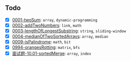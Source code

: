 ## Todo

- [x] [0001-twoSum](pkg/arrays/twoSum.go): `array`, `dynamic-programming`
- [x] [0002-addTwoNumbers](pkg/links/addTwoNumbers.go): `link`, `math`
- [x] [0003-lengthOfLongestSubstring](pkg/strings/lengthOfLongestSubstring.go): `string`, `sliding-window`
- [x] [0004-medianOfTwoSortedArrays](pkg/arrays/findMedian.go): `array`, `median`
- [x] [0009-isPalindrome](pkg/math/isPalindrome.go): `math`, `bit`
- [x] [0994-orangesRotting](pkg/matrix/orangesRotting.go): `matrix`, `bfs`
- [x] [面试题-10.01-sortedMerge](pkg/arrays/merge.go): `array`, `index`
